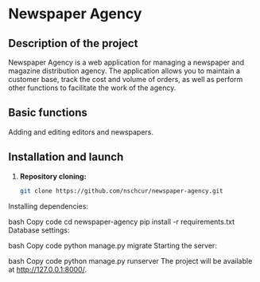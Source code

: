 # Newspaper Agency



## Description of the project

Newspaper Agency is a web application for managing a newspaper and magazine distribution agency. The application allows you to maintain a customer base, track the cost and volume of orders, as well as perform other functions to facilitate the work of the agency.

## Basic functions

Adding and editing editors and newspapers.


## Installation and launch

1. **Repository cloning:**
   ```bash
   git clone https://github.com/nschcur/newspaper-agency.git
Installing dependencies:

bash
Copy code
cd newspaper-agency
pip install -r requirements.txt
Database settings:

bash
Copy code
python manage.py migrate
Starting the server:

bash
Copy code
python manage.py runserver
The project will be available at http://127.0.0.1:8000/.

